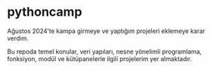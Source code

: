 # pythoncamp
Ağustos 2024'te kampa girmeye ve yaptığım projeleri eklemeye karar verdim. 

Bu repoda temel konular, veri yapıları, nesne yönelimli programlama, fonksiyon, modül ve kütüpanelerle ilgili projelerim yer almaktadır.
